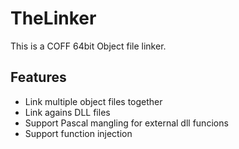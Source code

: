 # TheLinker

This is a COFF 64bit Object file linker.

## Features
* Link multiple object files together
* Link agains DLL files
* Support Pascal mangling for external dll funcions
* Support function injection
